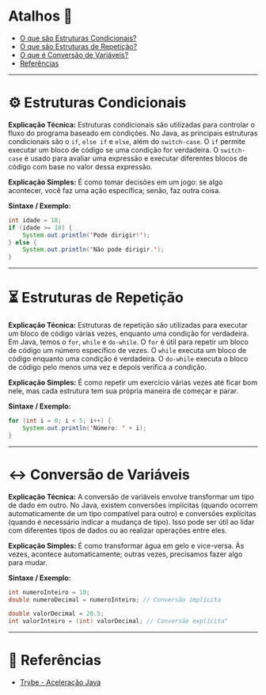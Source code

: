 # Atalhos 💨

- [O que são Estruturas Condicionais?](#-estruturas-condicionais)
- [O que são Estruturas de Repetição?](#-estruturas-de-repetição)
- [O que é Conversão de Variáveis?](#-conversão-de-variáveis)
- [Referências](#-referências)

---

# ⚙️ Estruturas Condicionais

**Explicação Técnica:**
Estruturas condicionais são utilizadas para controlar o fluxo do programa baseado em condições. No Java, as principais estruturas condicionais são o `if`, `else if` e `else`, além do `switch-case`. O `if` permite executar um bloco de código se uma condição for verdadeira. O `switch-case` é usado para avaliar uma expressão e executar diferentes blocos de código com base no valor dessa expressão.

**Explicação Simples:**
É como tomar decisões em um jogo: se algo acontecer, você faz uma ação específica; senão, faz outra coisa.

**Sintaxe / Exemplo:**

```java
int idade = 18;
if (idade >= 18) {
    System.out.println('Pode dirigir!');
} else {
    System.out.println('Não pode dirigir.');
}
```

---

# ⏳ Estruturas de Repetição

**Explicação Técnica:**
Estruturas de repetição são utilizadas para executar um bloco de código várias vezes, enquanto uma condição for verdadeira. Em Java, temos o `for`, `while` e `do-while`. O `for` é útil para repetir um bloco de código um número específico de vezes. O `while` executa um bloco de código enquanto uma condição é verdadeira. O `do-while` executa o bloco de código pelo menos uma vez e depois verifica a condição.

**Explicação Simples:**
É como repetir um exercício várias vezes até ficar bom nele, mas cada estrutura tem sua própria maneira de começar e parar.

**Sintaxe / Exemplo:**

```java
for (int i = 0; i < 5; i++) {
    System.out.println('Número: ' + i);
}
```

---

# ↔️ Conversão de Variáveis

**Explicação Técnica:**
A conversão de variáveis envolve transformar um tipo de dado em outro. No Java, existem conversões implícitas (quando ocorrem automaticamente de um tipo compatível para outro) e conversões explícitas (quando é necessário indicar a mudança de tipo). Isso pode ser útil ao lidar com diferentes tipos de dados ou ao realizar operações entre eles.

**Explicação Simples:**
É como transformar água em gelo e vice-versa. Às vezes, acontece automaticamente; outras vezes, precisamos fazer algo para mudar.

**Sintaxe / Exemplo:**

```java
int numeroInteiro = 10;
double numeroDecimal = numeroInteiro; // Conversão implícita

double valorDecimal = 20.5;
int valorInteiro = (int) valorDecimal; // Conversão explícita"
```

---

# 🔗 Referências

- [Trybe - Aceleração Java](https://betrybe.com/)
